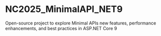 # NC2025_MinimalAPI_NET9
Open-source project to explore Minimal APIs new features, performance enhancements, and best practices in ASP.NET Core 9
